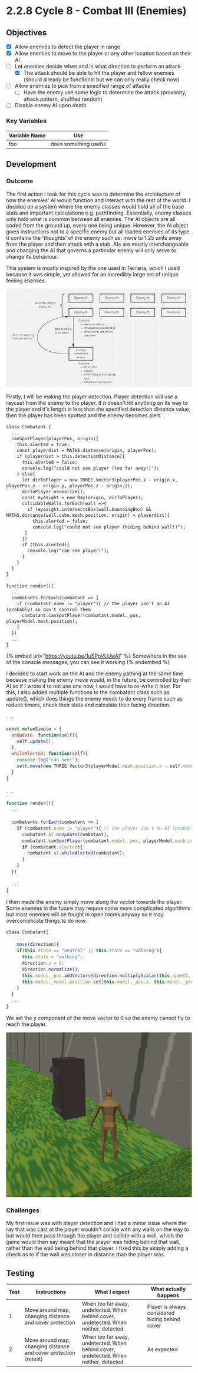 # 2.2.8 Cycle 8 - Combat III (Enemies)

## Objectives

* [x] Allow enemies to detect the player in range
* [x] Allow enemies to move to the player or any other location based on their AI
* [ ] Let enemies decide when and in what direction to perform an attack
  * [x] The attack should be able to hit the player and fellow enemies (should already be functional but we can only really check now)
* [ ] Allow enemies to pick from a specified range of attacks
  * [ ] Have the enemy use some logic to determine the attack (proximity, attack pattern, shuffled random)
* [ ] Disable enemy AI upon death

### Key Variables

| Variable Name | Use                   |
| ------------- | --------------------- |
| foo           | does something useful |

## Development

### Outcome

The first action I took for this cycle was to determine the architecture of how the enemies' AI would function and interact with the rest of the world. I decided on a system where the enemy classes would hold all of the base stats and important calculations e.g. pathfinding. Essentially, enemy classes only hold what is common between all enemies. The AI objects are all coded from the ground up, every one being unique. However, the AI object gives instructions not to a specific enemy but all loaded enemies of its type. It contains the 'thoughts' of the enemy such as: move to 1.25 units away from the player and then attack with a stab. AIs are mostly interchangeable and changing the AI that governs a particular enemy will only serve to change its behaviour.

This system is mostly inspired by the one used in Terraria, which I used because it was simple, yet allowed for an incredibly large set of unique feeling enemies.

![a brief depiction of the system diagram](<../.gitbook/assets/image (1) (2).png>)

Firstly, I will be making the player detection. Player detection will use a raycast from the enemy to the player. If it doesn't hit anything on its way to the player and it's length is less than the specified detection distance value, then the player has been spotted and the enemy becomes alert.

```
class Combatant {
  ...
  canSpotPlayer(playerPos, origin){
    this.alerted = true;
    const playerdist = MATHS.distance(origin, playerPos);
    if (playerdist > this.detectionDistance){
      this.alerted = false;
      console.log("could not see player (too far away!)");
    } else{
      let dirToPlayer = new THREE.Vector3(playerPos.x - origin.x, playerPos.y - origin.y, playerPos.z - origin.z);
      dirToPlayer.normalize();
      const eyesight = new Ray(origin, dirToPlayer);
      collidableWalls.forEach(wall =>{
        if (eyesight.intersectsBox(wall.boundingBox) && MATHS.distance(wall.cube.mesh.position, origin) < playerdist){
          this.alerted = false;
          console.log("could not see player (hiding behind wall!)");
       }
      })
      if (this.alerted){
        console.log("can see player!");
      }
    }
  }
}

function render(){
  ...
  combatants.forEach(combatant => {
    if (combatant.name != "player"){ // the player isn't an AI (probably) so don't control them
      combatant.canSpotPlayer(combatant.model._pos, playerModel.mesh.position);
    }
  })
  ...
}
```

{% embed url="https://youtu.be/1uSPpVLUwAI" %}
Somewhere in the sea of the console messages, you can see it working
{% endembed %}

I decided to start work on the AI and the enemy pathing at the same time because making the enemy move would, in the future, be controlled by their AI so if I wrote it to not use one now, I would have to re-write it later. For this, I also added multiple functions to the combatant class such as update(), which does things the enemy needs to do every frame such as reduce timers, check their state and calculate their facing direction.

```javascript
...

const meleeSimple = {
  onUpdate: function(self){
    self.update();
  },
  whileAlerted: function(self){
    console.log("can see!");
    self.move(new THREE.Vector3(playerModel.mesh.position.x - self.model._pos.x, playerModel.mesh.position.y - self.model._pos.y, playerModel.mesh.position.z - self.model._pos.z));
  }
}

...

function render(){
  ...
  
  combatants.forEach(combatant => {
    if (combatant.name != "player"){ // the player isn't an AI (probably) so don't control them
      combatant.AI.onUpdate(combatant);
      combatant.canSpotPlayer(combatant.model._pos, playerModel.mesh.position);
      if (combatant.alerted){
        combatant.AI.whileAlerted(combatant);
      }
    }
  })
  
  ...
}
```

I then made the enemy simply move along the vector towards the player. Some enemies in the future may require some more complicated algorithms but most enemies will be fought in open rooms anyway so it may overcomplicate things to do now.

```javascript
class Combatant{
    ...
    move(direction){
    if(this.state == "neutral" || this.state == "walking"){
      this.state = "walking";
      direction.y = 0;
      direction.normalize();
      this.model._pos.addVectors(direction.multiplyScalar(this.speed), this.model._pos);
      this.model._model.position.set(this.model._pos.x, this.model._pos.y, this.model._pos.z);
    }
  }
  ...
}
```

We set the y component of the move vector to 0 so the enemy cannot fly to reach the player.

![The enemy now moves to whenever the player gets too close](../.gitbook/assets/image.png)



### Challenges

My first issue was with player detection and I had a minor issue where the ray that was cast at the player wouldn't collide with any walls on the way to but would then pass through the player and collide with a wall, which the game would then say meant that the player was hiding behind that wall, rather than the wall being behind that player. I fixed this by simply adding a check as to if the wall was closer in distance than the player was.

## Testing

| Test | Instructions                                                     | What I expect                                                                          | What actually happens                           |
| ---- | ---------------------------------------------------------------- | -------------------------------------------------------------------------------------- | ----------------------------------------------- |
| 1    | Move around map, changing distance and cover protection          | When too far away, undetected. When behind cover, undetected. When neither, detected.  | Player is always considered hiding behind cover |
| 2    | Move around map, changing distance and cover protection (retest) | When too far away, undetected. When behind cover, undetected. When neither, detected.  | As expected                                     |
